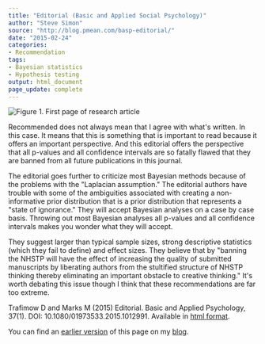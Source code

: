 ```yaml
---
title: "Editorial (Basic and Applied Social Psychology)"
author: "Steve Simon"
source: "http://blog.pmean.com/basp-editorial/"
date: "2015-02-24"
categories:
- Recommendation
tags:
- Bayesian statistics
- Hypothesis testing
output: html_document
page_update: complete
---
```


![Figure 1. First page of research article](http://www.pmean.com/new-images/15/basp-editorial01.png)

<div class="notes">

Recommended does not always mean that I agree with what's written. In this case. It means that this is something that is important to read because it offers an important perspective. And this editorial offers the perspective that all p-values and all confidence intervals are so fatally flawed that they are banned from all future publications in this journal. 

The editorial goes further to criticize most Bayesian methods because of the problems with the "Laplacian assumption." The editorial authors have trouble with some of the ambiguities associated with creating a non-informative prior distribution that is a prior distribution that represents a "state of ignorance." They will accept Bayesian analyses on a case by case basis. Throwing out most Bayesian analyses all p-values and all confidence intervals makes you wonder what they will accept. 

They suggest larger than typical sample sizes, strong descriptive statistics (which they fail to define) and effect sizes. They believe that by "banning the NHSTP will have the effect of increasing the quality of submitted manuscripts by liberating authors from the stultified structure of NHSTP thinking thereby eliminating an important obstacle to creative thinking." It's worth debating this issue though I think that these recommendations are far too extreme.

Trafimow D and Marks M (2015) Editorial. Basic and Applied Psychology,
37(1). DOI: 10.1080/01973533.2015.1012991. Available in [html format][tra1].

You can find an [earlier version][sim1] of this page on my [blog][sim2].

[sim1]: http://blog.pmean.com/basp-editorial/
[sim2]: http://blog.pmean.com

[tra1]: http://www.tandfonline.com/doi/full/10.1080/01973533.2015.1012991

</div>

